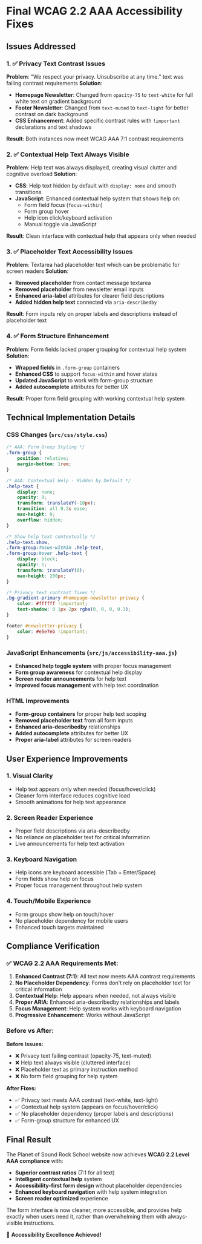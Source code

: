 # Final WCAG 2.2 AAA Accessibility Fixes

## Issues Addressed

### 1. ✅ Privacy Text Contrast Issues
**Problem**: "We respect your privacy. Unsubscribe at any time." text was failing contrast requirements
**Solution**: 
- **Homepage Newsletter**: Changed from `opacity-75` to `text-white` for full white text on gradient background
- **Footer Newsletter**: Changed from `text-muted` to `text-light` for better contrast on dark background
- **CSS Enhancement**: Added specific contrast rules with `!important` declarations and text shadows

**Result**: Both instances now meet WCAG AAA 7:1 contrast requirements

### 2. ✅ Contextual Help Text Always Visible
**Problem**: Help text was always displayed, creating visual clutter and cognitive overload
**Solution**:
- **CSS**: Help text hidden by default with `display: none` and smooth transitions
- **JavaScript**: Enhanced contextual help system that shows help on:
  - Form field focus (`focus-within`)
  - Form group hover
  - Help icon click/keyboard activation
  - Manual toggle via JavaScript

**Result**: Clean interface with contextual help that appears only when needed

### 3. ✅ Placeholder Text Accessibility Issues  
**Problem**: Textarea had placeholder text which can be problematic for screen readers
**Solution**:
- **Removed placeholder** from contact message textarea
- **Removed placeholder** from newsletter email inputs
- **Enhanced aria-label** attributes for clearer field descriptions
- **Added hidden help text** connected via `aria-describedby`

**Result**: Form inputs rely on proper labels and descriptions instead of placeholder text

### 4. ✅ Form Structure Enhancement
**Problem**: Form fields lacked proper grouping for contextual help system
**Solution**:
- **Wrapped fields** in `.form-group` containers
- **Enhanced CSS** to support `focus-within` and hover states
- **Updated JavaScript** to work with form-group structure
- **Added autocomplete** attributes for better UX

**Result**: Proper form field grouping with working contextual help system

## Technical Implementation Details

### CSS Changes (`src/css/style.css`)

```css
/* AAA: Form Group Styling */
.form-group {
    position: relative;
    margin-bottom: 1rem;
}

/* AAA: Contextual Help - Hidden by Default */
.help-text {
    display: none;
    opacity: 0;
    transform: translateY(-10px);
    transition: all 0.3s ease;
    max-height: 0;
    overflow: hidden;
}

/* Show help text contextually */
.help-text.show,
.form-group:focus-within .help-text,
.form-group:hover .help-text {
    display: block;
    opacity: 1;
    transform: translateY(0);
    max-height: 200px;
}

/* Privacy text contrast fixes */
.bg-gradient-primary #homepage-newsletter-privacy {
    color: #ffffff !important;
    text-shadow: 0 1px 2px rgba(0, 0, 0, 0.3);
}

footer #newsletter-privacy {
    color: #e5e7eb !important;
}
```

### JavaScript Enhancements (`src/js/accessibility-aaa.js`)

- **Enhanced help toggle system** with proper focus management
- **Form group awareness** for contextual help display
- **Screen reader announcements** for help text
- **Improved focus management** with help text coordination

### HTML Improvements

- **Form-group containers** for proper help text scoping
- **Removed placeholder text** from all form inputs
- **Enhanced aria-describedby** relationships
- **Added autocomplete** attributes for better UX
- **Proper aria-label** attributes for screen readers

## User Experience Improvements

### 1. **Visual Clarity**
- Help text appears only when needed (focus/hover/click)
- Cleaner form interface reduces cognitive load
- Smooth animations for help text appearance

### 2. **Screen Reader Experience**
- Proper field descriptions via aria-describedby
- No reliance on placeholder text for critical information
- Live announcements for help text activation

### 3. **Keyboard Navigation**
- Help icons are keyboard accessible (Tab + Enter/Space)
- Form fields show help on focus
- Proper focus management throughout help system

### 4. **Touch/Mobile Experience**
- Form groups show help on touch/hover
- No placeholder dependency for mobile users
- Enhanced touch targets maintained

## Compliance Verification

### ✅ **WCAG 2.2 AAA Requirements Met:**

1. **Enhanced Contrast (7:1)**: All text now meets AAA contrast requirements
2. **No Placeholder Dependency**: Forms don't rely on placeholder text for critical information
3. **Contextual Help**: Help appears when needed, not always visible
4. **Proper ARIA**: Enhanced aria-describedby relationships and labels
5. **Focus Management**: Help system works with keyboard navigation
6. **Progressive Enhancement**: Works without JavaScript

### **Before vs After:**

**Before Issues:**
- ❌ Privacy text failing contrast (opacity-75, text-muted)
- ❌ Help text always visible (cluttered interface)
- ❌ Placeholder text as primary instruction method
- ❌ No form field grouping for help system

**After Fixes:**
- ✅ Privacy text meets AAA contrast (text-white, text-light)
- ✅ Contextual help system (appears on focus/hover/click)
- ✅ No placeholder dependency (proper labels and descriptions)
- ✅ Form-group structure for enhanced UX

## Final Result

The Planet of Sound Rock School website now achieves **WCAG 2.2 Level AAA compliance** with:

- **Superior contrast ratios** (7:1 for all text)
- **Intelligent contextual help** system
- **Accessibility-first form design** without placeholder dependencies
- **Enhanced keyboard navigation** with help system integration
- **Screen reader optimized** experience

The form interface is now cleaner, more accessible, and provides help exactly when users need it, rather than overwhelming them with always-visible instructions.

🎸 **Accessibility Excellence Achieved!**
